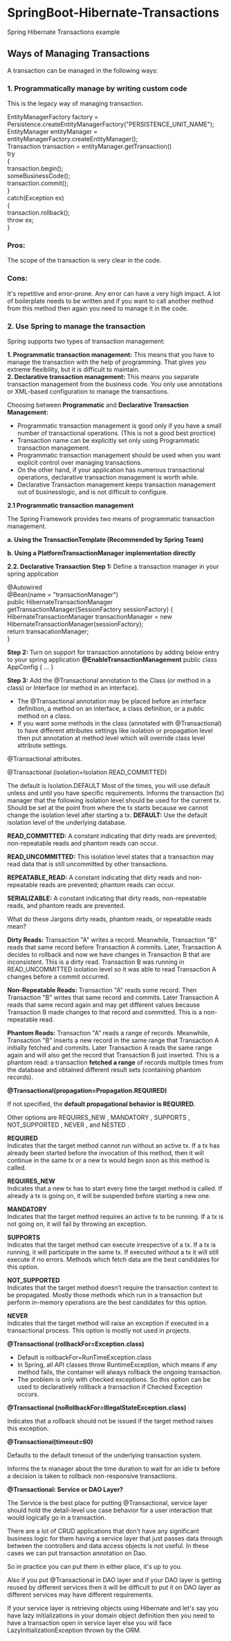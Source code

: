 # SpringBoot-Hibernate-Transactions
Spring Hibernate Transactions example

## Ways of Managing Transactions
A transaction can be managed in the following ways:

### 1. Programmatically manage by writing custom code 
This is the legacy way of managing transaction.

EntityManagerFactory factory = Persistence.createEntityManagerFactory("PERSISTENCE_UNIT_NAME");                                        
EntityManager entityManager = entityManagerFactory.createEntityManager();                   
Transaction transaction = entityManager.getTransaction()                  
try                                       
{  
   transaction.begin();                   
   someBusinessCode();                    
   transaction.commit();  
}                  
catch(Exception ex)                   
{                     
   transaction.rollback();  
   throw ex;                  
}

### Pros:
The scope of the transaction is very clear in the code.

### Cons:
It's repetitive and error-prone.
Any error can have a very high impact.
A lot of boilerplate needs to be written and if you want to call another method from this method then again you need to manage it in the code.

### 2. Use Spring to manage the transaction
Spring supports two types of transaction management:

**1. Programmatic transaction management:** This means that you have to manage the transaction with the help of programming. That gives you extreme flexibility, but it is difficult to maintain.                                                                               
**2. Declarative transaction management:** This means you separate transaction management from the business code. You only use annotations or XML-based configuration to manage the transactions.

Choosing between **Programmatic** and **Declarative Transaction Management:**

* Programmatic transaction management is good only if you have a small number of transactional operations. (This is not a good best proctice)
* Transaction name can be explicitly set only using Programmatic transaction management.
* Programmatic transaction management should be used when you want explicit control over managing transactions.
* On the other hand, if your application has numerous transactional operations, declarative transaction management is worth while.
* Declarative Transaction management keeps transaction management out of businesslogic, and is not difficult to configure.
 
**2.1 Programmatic transaction management**

The Spring Framework provides two means of programmatic transaction management.

**a. Using the TransactionTemplate (Recommended by Spring Team)**

**b. Using a PlatformTransactionManager implementation directly**
 
**2.2. Declarative Transaction**
**Step 1:** Define a transaction manager in your spring application

@Autowired                                                                                                                              
	@Bean(name = "transactionManager")                                                                                                   
	public HibernateTransactionManager getTransactionManager(SessionFactory sessionFactory) {                                             
		HibernateTransactionManager transactionManager = new HibernateTransactionManager(sessionFactory);                                   
            return transacationManager;                                                                                                 
	}
 
**Step 2:** Turn on support for transaction annotations by adding below entry to your spring application 
**@EnableTransactionManagement**
public class AppConfig
{
 ...
}

**Step 3:** Add the @Transactional annotation to the Class (or method in a class) or Interface (or method in an interface). 

* The @Transactional annotation may be placed before an interface definition, a method on an interface, a class definition, or a public method on a class.
* If you want some methods in the class (annotated with  @Transactional) to have different attributes settings like isolation or propagation level then put annotation at method level which will override class level attribute settings.

@Transactional   attributes.

@Transactional (isolation=Isolation.READ_COMMITTED)

The default is Isolation.DEFAULT
Most of the times, you will use default unless and until you have specific requirements.
Informs the transaction (tx) manager that the following isolation level should be used for the current tx. Should be set at the point from where the tx starts because we cannot change the isolation level after starting a tx.
**DEFAULT:** Use the default isolation level of the underlying database.

**READ_COMMITTED:** A constant indicating that dirty reads are prevented; non-repeatable reads and phantom reads can occur.

**READ_UNCOMMITTED:** This isolation level states that a transaction may read data that is still uncommitted by other transactions.

**REPEATABLE_READ:** A constant indicating that dirty reads and non-repeatable reads are prevented; phantom reads can occur.

**SERIALIZABLE:** A constant indicating that dirty reads, non-repeatable reads, and phantom reads are prevented.

What do these Jargons dirty reads, phantom reads, or repeatable reads mean?

**Dirty Reads:** Transaction "A" writes a record. Meanwhile, Transaction "B" reads that same record before Transaction A commits. Later, Transaction A decides to rollback and now we have changes in Transaction B that are inconsistent. This is a dirty read. Transaction B was running in READ_UNCOMMITTED isolation level so it was able to read Transaction A changes before a commit occurred.

**Non-Repeatable Reads:** Transaction "A" reads some record. Then Transaction "B" writes that same  record and commits. Later Transaction A reads that same record again and may get different values because Transaction B made changes to that record and committed. This is a non-repeatable read.

**Phantom Reads:** Transaction "A" reads a range of records. Meanwhile, Transaction "B" inserts a new record in the same range that Transaction A initially fetched and commits. Later Transaction A reads the same range again and will also get the record that Transaction B just inserted. This is a phantom read: a transaction **fetched a range** of records multiple times from the database and obtained different result sets (containing phantom records).

**@Transactional(propagation=Propagation.REQUIRED)**

If not specified, the **default propagational behavior is REQUIRED.**

Other options are  REQUIRES_NEW , MANDATORY  , SUPPORTS  , NOT_SUPPORTED  , NEVER  , and  NESTED .

**REQUIRED**                                                                                                                             
Indicates that the target method cannot run without an active tx. If a tx has already been started before the invocation of this method, then it will continue in the same tx or a new tx would begin soon as this method is called. 

**REQUIRES_NEW**                                                                                                                         
Indicates that a new tx has to start every time the target method is called. If already a tx is going on, it will be suspended before starting a new one.  

**MANDATORY**                                                                                                                           
Indicates that the target method requires an active tx to be running. If a tx is not going on, it will fail by throwing an exception.   

**SUPPORTS**                                                                                                                             
Indicates that the target method can execute irrespective of a tx. If a tx is running, it will participate in the same tx. If executed without a tx it will still execute if no errors.
Methods which fetch data are the best candidates for this option.    

**NOT_SUPPORTED**                                                                                                                       
Indicates that the target method doesn’t require the transaction context to be propagated.
Mostly those methods which run in a transaction but perform in-memory operations are the best candidates for this option.      

**NEVER**                                                                                                                               
Indicates that the target method will raise an exception if executed in a transactional process.
This option is mostly not used in projects.
 
**@Transactional (rollbackFor=Exception.class)**

* Default is rollbackFor=RunTimeException.class
* In Spring, all API classes throw RuntimeException, which means if any method fails, the container will always rollback the ongoing transaction.
* The problem is only with checked exceptions. So this option can be used to declaratively rollback a transaction if Checked Exception occurs.

**@Transactional (noRollbackFor=IllegalStateException.class)**

Indicates that a rollback should not be issued if the target method raises this exception.

**@Transactional(timeout=60)**

Defaults to the default timeout of the underlying transaction system.

Informs the tx manager about the time duration to wait for an idle tx before a decision is taken to rollback non-responsive transactions.	                                                                                                                     

**@Transactional: Service or DAO Layer?**

The Service is the best place for putting @Transactional, service layer should hold the detail-level use case behavior for a user interaction that would logically go in a transaction.

There are a lot of CRUD applications that don't have any significant business logic for them having a service layer that just passes data through between the controllers and data access objects is not useful. In these cases we can put transaction annotation on Dao.

So in practice you can put them in either place, it's up to you.

Also if you put @Transactional   in DAO layer and if your DAO layer is getting reused by different services then it will be difficult to put it on DAO layer as different services may have different requirements.

If your service layer is retrieving objects using Hibernate and let's say you have lazy initializations in your domain object definition then you need to have a transaction open in service layer else you will face LazyInitializationException  thrown by the ORM.
